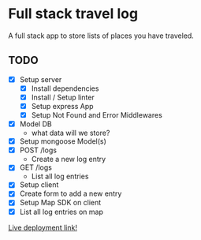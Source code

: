 # Full stack travel log

A full stack app to store lists of places you have traveled.

## TODO

- [x] Setup server
  - [x] Install dependencies
  - [x] Install / Setup linter
  - [x] Setup express App
  - [x] Setup Not Found and Error Middlewares
- [x] Model DB
  - what data will we store?
- [x] Setup mongoose Model(s)
- [x] POST /logs
  - Create a new log entry
- [x] GET /logs
  - List all log entries
- [x] Setup client
- [x] Create form to add a new entry
- [x] Setup Map SDK on client
- [x] List all log entries on map

[Live deployment link!](https://travel-logs.now.sh/)

